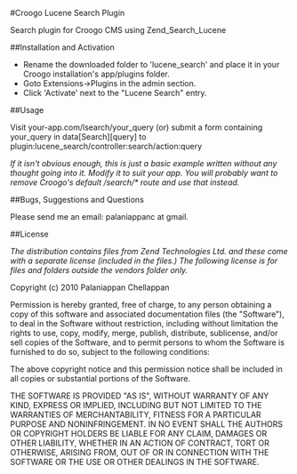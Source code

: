 #Croogo Lucene Search Plugin

Search plugin for Croogo CMS using Zend_Search_Lucene

##Installation and Activation

 - Rename the downloaded folder to 'lucene_search' and place it in your Croogo installation's app/plugins folder.
 - Goto Extensions->Plugins in the admin section.
 - Click 'Activate' next to the "Lucene Search" entry.

##Usage

Visit your-app.com/lsearch/your_query (or) submit a form containing your_query in data[Search][query] to plugin:lucene_search/controller:search/action:query

*If it isn't obvious enough, this is just a basic example written without any thought going into it. Modify it to suit your app. You will probably want to remove Croogo's default /search/\* route and use that instead.*

##Bugs, Suggestions and Questions

Please send me an email: palaniappanc at gmail.

##License

*The distribution contains files from Zend Technologies Ltd. and these come with a separate license (included in the files.) The following license is for files and folders outside the vendors folder only.*

Copyright (c) 2010 Palaniappan Chellappan

Permission is hereby granted, free of charge, to any person obtaining a copy
of this software and associated documentation files (the "Software"), to deal
in the Software without restriction, including without limitation the rights
to use, copy, modify, merge, publish, distribute, sublicense, and/or sell
copies of the Software, and to permit persons to whom the Software is
furnished to do so, subject to the following conditions:

The above copyright notice and this permission notice shall be included in
all copies or substantial portions of the Software.

THE SOFTWARE IS PROVIDED "AS IS", WITHOUT WARRANTY OF ANY KIND, EXPRESS OR
IMPLIED, INCLUDING BUT NOT LIMITED TO THE WARRANTIES OF MERCHANTABILITY,
FITNESS FOR A PARTICULAR PURPOSE AND NONINFRINGEMENT. IN NO EVENT SHALL THE
AUTHORS OR COPYRIGHT HOLDERS BE LIABLE FOR ANY CLAIM, DAMAGES OR OTHER
LIABILITY, WHETHER IN AN ACTION OF CONTRACT, TORT OR OTHERWISE, ARISING FROM,
OUT OF OR IN CONNECTION WITH THE SOFTWARE OR THE USE OR OTHER DEALINGS IN
THE SOFTWARE.